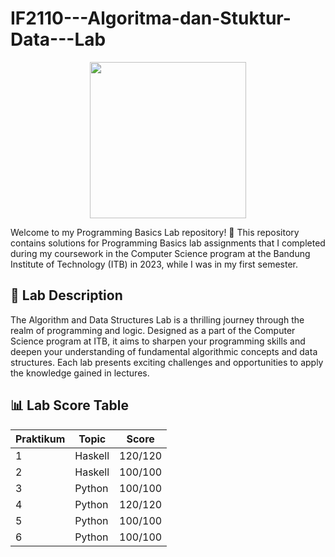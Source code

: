 # IF2110---Algoritma-dan-Stuktur-Data---Lab

<p align="center">
  <img width=250 height=250 src="logo.jpeg">
</p>

Welcome to my Programming Basics Lab repository! 🚀 This repository contains solutions for Programming Basics lab assignments that I completed during my coursework in the Computer Science program at the Bandung Institute of Technology (ITB) in 2023, while I was in my first semester. 

## 📘 Lab Description

The Algorithm and Data Structures Lab is a thrilling journey through the realm of programming and logic. Designed as a part of the Computer Science program at ITB, it aims to sharpen your programming skills and deepen your understanding of fundamental algorithmic concepts and data structures. Each lab presents exciting challenges and opportunities to apply the knowledge gained in lectures.

## 📊 Lab Score Table

| Praktikum    | Topic                                         | Score  |
|--------------|-----------------------------------------------|--------|
| 1            | Haskell                                       | 120/120|
| 2            | Haskell                                       | 100/100|
| 3            | Python                                        | 100/100|
| 4            | Python                                        | 120/120|
| 5            | Python                                        | 100/100|
| 6            | Python                                        | 100/100|
